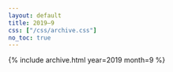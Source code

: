 ```yaml
---
layout: default
title: 2019–9
css: ["/css/archive.css"]
no_toc: true
---
```


{% include archive.html year=2019 month=9 %}
